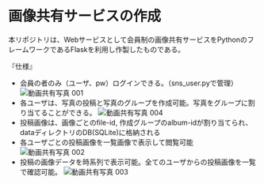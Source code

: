 # 画像共有サービスの作成

本リポジトリは、Webサービスとして会員制の画像共有サービスをPythonのフレームワークであるFlaskを利用し作製したものである。

『仕様』
- 会員の者のみ（ユーザ、pw）ログインできる。（sns_user.pyで管理）
![動画共有写真 001](https://user-images.githubusercontent.com/62229682/90151112-5902be00-ddc1-11ea-93dd-ff25414d2ff2.jpeg)
- 各ユーザは、写真の投稿と写真のグループを作成可能。写真をグループに割り当てることができる。
![動画共有写真 004](https://user-images.githubusercontent.com/62229682/90151134-5d2edb80-ddc1-11ea-911c-261ff93b80d4.jpeg)
- 投稿画像は、画像ごとのfile-id, 作成グループのalbum-idが割り当てられ、dataディレクトリのDB(SQLite)に格納される
- 各ユーザごとの投稿画像を一覧画像で表示して閲覧可能
![動画共有写真 002](https://user-images.githubusercontent.com/62229682/90151150-61f38f80-ddc1-11ea-8808-be966bb91b83.jpeg)
- 投稿の画像データを時系列で表示可能。全てのユーザからの投稿画像を一覧で確認可能。
![動画共有写真 003](https://user-images.githubusercontent.com/62229682/90151323-8fd8d400-ddc1-11ea-9093-f81dd94e0f69.jpeg)
